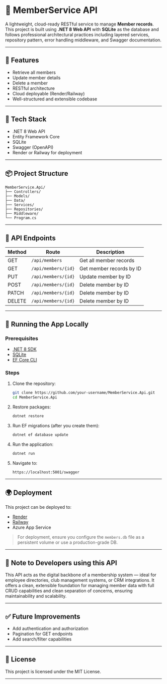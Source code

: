 # 👥 MemberService API

A lightweight, cloud-ready RESTful service to manage **Member records**. This project is built using **.NET 8 Web API** with **SQLite** as the database and follows professional architectural practices including layered services, repository pattern, error handling middleware, and Swagger documentation.

---

## 🚀 Features

- Retrieve all members
- Update member details
- Delete a member
- RESTful architecture
- Cloud deployable (Render/Railway)
- Well-structured and extensible codebase

---

## 🧱 Tech Stack

- .NET 8 Web API
- Entity Framework Core
- SQLite
- Swagger (OpenAPI)
- Render or Railway for deployment

---

## 📦 Project Structure

```
MemberService.Api/
├── Controllers/
├── Models/
├── Data/
├── Services/
├── Repositories/
├── Middleware/
└── Program.cs
```

---

## 🎯 API Endpoints

| Method | Route               | Description              |
| ------ | ------------------- | ------------------------ |
| GET    | `/api/members`      | Get all member records   |
| GET    | `/api/members/{id}` | Get member records by ID |
| PUT    | `/api/members/{id}` | Update member by ID      |
| POST   | `/api/members/{id}` | Delete member by ID      |
| PATCH  | `/api/members/{id}` | Delete member by ID      |
| DELETE | `/api/members/{id}` | Delete member by ID      |

---

## 🔧 Running the App Locally

### Prerequisites

- [.NET 8 SDK](https://dotnet.microsoft.com/en-us/download)
- [SQLite](https://www.sqlite.org/download.html)
- [EF Core CLI](https://docs.microsoft.com/en-us/ef/core/cli/dotnet)

### Steps

1. Clone the repository:

   ```bash
   git clone https://github.com/your-username/MemberService.Api.git
   cd MemberService.Api
   ```

2. Restore packages:

   ```bash
   dotnet restore
   ```

3. Run EF migrations (after you create them):

   ```bash
   dotnet ef database update
   ```

4. Run the application:

   ```bash
   dotnet run
   ```

5. Navigate to:
   ```
   https://localhost:5001/swagger
   ```

---

## 🌍 Deployment

This project can be deployed to:

- [Render](https://render.com/)
- [Railway](https://railway.app/)
- Azure App Service

> For deployment, ensure you configure the `members.db` file as a persistent volume or use a production-grade DB.

---

## 💼 Note to Developers using this API

This API acts as the digital backbone of a membership system — ideal for employee directories, club management systems, or CRM integrations. It offers a clean, extensible foundation for managing member data with full CRUD capabilities and clean separation of concerns, ensuring maintainability and scalability.

---

## ✅ Future Improvements

- Add authentication and authorization
- Pagination for GET endpoints
- Add search/filter capabilities

---

## 🪪 License

This project is licensed under the MIT License.

---
